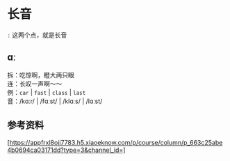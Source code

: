 # 长音

`ː` 这两个点，就是长音

## ɑː

拆：吃惊啊，瞪大两只眼  
连：长叹一声啊～～  
例：`car` | `fast` | `class` | `last`  
音：/kɑːr/ | /fɑːst/ | /klɑːs/ | /lɑːst/

## 参考资料

[https://appfrxl8ojj7783.h5.xiaoeknow.com/p/course/column/p_663c25abe4b0694ca03171dd?type=3&channel_id=]
